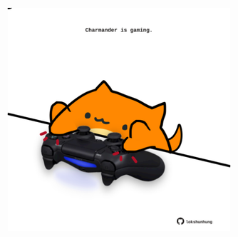 <!-- built at 21/01/2021, 05:36:32 UTC -->
<p align="center">
  <img width="500" height="500" src="./ReadmeImage.svg">
</p>
